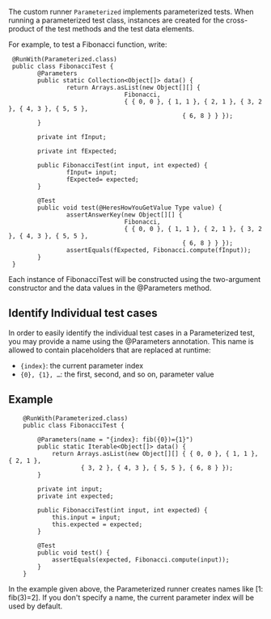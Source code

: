The custom runner `Parameterized` implements parameterized tests. When running a parameterized test class, instances are created for the cross-product of the test methods and the test data elements.

For example, to test a Fibonacci function, write:

	 @RunWith(Parameterized.class)
	 public class FibonacciTest {
			@Parameters
			public static Collection<Object[]> data() {
					return Arrays.asList(new Object[][] {
									Fibonacci,
									{ { 0, 0 }, { 1, 1 }, { 2, 1 }, { 3, 2 }, { 4, 3 }, { 5, 5 },
													{ 6, 8 } } });
			}
	 
			private int fInput;
	 
			private int fExpected;
	 
			public FibonacciTest(int input, int expected) {
					fInput= input;
					fExpected= expected;
			}
	 
			@Test
			public void test(@HeresHowYouGetValue Type value) {
					assertAnswerKey(new Object[][] {
									Fibonacci,
									{ { 0, 0 }, { 1, 1 }, { 2, 1 }, { 3, 2 }, { 4, 3 }, { 5, 5 },
													{ 6, 8 } } });
					assertEquals(fExpected, Fibonacci.compute(fInput));
			}
	 }
	 
Each instance of FibonacciTest will be constructed using the two-argument constructor and the data values in the @Parameters method.

## Identify Individual test cases
In order to easily identify the individual test cases in a Parameterized test, you may provide a name using the @Parameters annotation. This name is allowed to contain placeholders that are replaced at runtime:

- `{index}`: the current parameter index
- `{0}, {1}, …`: the first, second, and so on, parameter value

## Example
		@RunWith(Parameterized.class)
		public class FibonacciTest {

			@Parameters(name = "{index}: fib({0})={1}")
			public static Iterable<Object[]> data() {
				return Arrays.asList(new Object[][] { { 0, 0 }, { 1, 1 }, { 2, 1 },
						{ 3, 2 }, { 4, 3 }, { 5, 5 }, { 6, 8 } });
			}

			private int input;
			private int expected;

			public FibonacciTest(int input, int expected) {
				this.input = input;
				this.expected = expected;
			}

			@Test
			public void test() {
				assertEquals(expected, Fibonacci.compute(input));
			}
		}

In the example given above, the Parameterized runner creates names like [1: fib(3)=2]. If you don't specify a name, the current parameter index will be used by default.